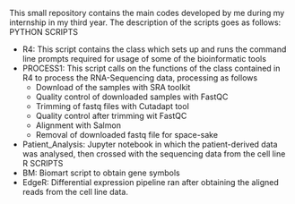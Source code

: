 This small repository contains the main codes developed by me during my internship in my third year. The description of the scripts goes as follows:
PYTHON SCRIPTS
- R4: This script contains the class which sets up and runs the command line prompts required for usage of some of the bioinformatic tools
- PROCESS1: This script calls on the functions of the class contained in R4 to process the RNA-Sequencing data, processing as follows
   - Download of the samples with SRA toolkit
   - Quality control of downloaded samples with FastQC
   - Trimming of fastq files with Cutadapt tool
   - Quality control after trimming wit FastQC
   - Alignment with Salmon
   - Removal of downloaded fastq file for space-sake
- Patient_Analysis: Jupyter notebook in which the patient-derived data was analysed, then crossed with the sequencing data from the cell line
R SCRIPTS
- BM: Biomart script to obtain gene symbols
- EdgeR: Differential expression pipeline ran after obtaining the aligned reads from the cell line data.
